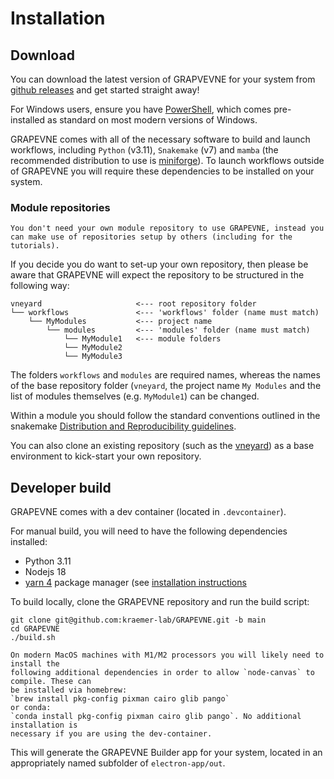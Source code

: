 # Installation

## Download

You can download the latest version of GRAPVEVNE for your system from
[github releases](https://github.com/kraemer-lab/GRAPEVNE/releases) and get started straight away!

For Windows users, ensure you have [PowerShell](https://learn.microsoft.com/en-us/powershell/), which comes pre-installed as standard on most modern versions of Windows.

GRAPEVNE comes with all of the necessary software to build and launch workflows, including `Python` (v3.11), `Snakemake` (v7) and `mamba` (the recommended distribution to use is [miniforge](https://github.com/conda-forge/miniforge)). To launch workflows outside of GRAPEVNE you will require these dependencies to be installed on your system.


### Module repositories

```{note}
You don't need your own module repository to use GRAPEVNE, instead you can make use of repositories setup by others (including for the tutorials).
```

If you decide you do want to set-up your own repository, then please be aware that GRAPEVNE will expect the repository to be structured in the following way:

```
vneyard                     <--- root repository folder
└── workflows               <--- 'workflows' folder (name must match)
    └── MyModules           <--- project name
        └── modules         <--- 'modules' folder (name must match)
            └── MyModule1   <--- module folders
            └── MyModule2
            └── MyModule3
```

The folders `workflows` and `modules` are required names, whereas the names of
the base repository folder (`vneyard`, the project name `My Modules` and the
list of modules themselves (e.g. `MyModule1`) can be changed.

Within a module you should follow the standard conventions outlined in the snakemake
[Distribution and Reproducibility guidelines](https://snakemake.readthedocs.io/en/stable/snakefiles/deployment.html).

You can also clone an existing repository (such as the [vneyard](https://github.com/kraemer-lab/vneyard)) as a base environment to kick-start your own repository.

## Developer build

GRAPEVNE comes with a dev container (located in `.devcontainer`).

For manual build, you will need to have the following dependencies installed:
- Python 3.11
- Nodejs 18
- [yarn 4](https://yarnpkg.com/) package manager (see [installation instructions](https://yarnpkg.com/getting-started/install)

To build locally, clone the GRAPEVNE repository and run the build script:

```
git clone git@github.com:kraemer-lab/GRAPEVNE.git -b main
cd GRAPEVNE
./build.sh
```

```{note}
On modern MacOS machines with M1/M2 processors you will likely need to install the
following additional dependencies in order to allow `node-canvas` to compile. These can
be installed via homebrew:
`brew install pkg-config pixman cairo glib pango`
or conda:
`conda install pkg-config pixman cairo glib pango`. No additional installation is
necessary if you are using the dev-container.
```

This will generate the GRAPEVNE Builder app for your system, located in
an appropriately named subfolder of `electron-app/out`.
